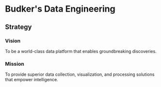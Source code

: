 # Budker's Data Engineering

## Strategy

### Vision

To be a world-class data platform that enables
groundbreaking discoveries.

### Mission

To provide superior data collection, visualization,
and processing solutions that empower intelligence.
